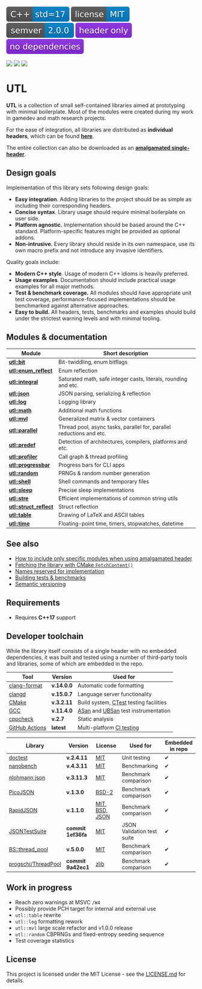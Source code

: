 [<img src ="docs/images/icon_cpp_std_17.svg">](https://en.cppreference.com/w/cpp/17.html)
[<img src ="docs/images/icon_license_mit.svg">](https://github.com/DmitriBogdanov/UTL/blob/master/LICENSE.md)
[<img src ="docs/images/icon_semver.svg">](./docs/guide_versioning.md)
[<img src ="docs/images/icon_header_only.svg">](https://en.wikipedia.org/wiki/Header-only)
[<img src ="docs/images/icon_no_dependencies.svg">](https://github.com/DmitriBogdanov/UTL/tree/master/include/UTL)

[<img src ="https://img.shields.io/github/actions/workflow/status/DmitriBogdanov/UTL/windows.yml?logo=github&label=Windows">](https://github.com/DmitriBogdanov/UTL/actions/workflows/windows.yml)
[<img src ="https://img.shields.io/github/actions/workflow/status/DmitriBogdanov/UTL/ubuntu.yml?logo=github&label=Ubuntu">](https://github.com/DmitriBogdanov/UTL/actions/workflows/ubuntu.yml)
[<img src ="https://img.shields.io/github/actions/workflow/status/DmitriBogdanov/UTL/macos.yml?logo=github&label=MacOS">](https://github.com/DmitriBogdanov/UTL/actions/workflows/macos.yml)

# UTL

**UTL** is a collection of small self-contained libraries aimed at prototyping with minimal boilerplate. Most of the modules were created during my work in gamedev and math research projects.

For the ease of integration, all libraries are distributed as **individual headers**, which can be found [**here**](https://github.com/DmitriBogdanov/UTL/blob/master/include/UTL).

The entire collection can also be downloaded as an [**amalgamated single-header**](./single_include/UTL.hpp).

## Design goals

Implementation of this library sets following design goals:

* **Easy integration**. Adding libraries to the project should be as simple as including their corresponding headers.
* **Concise syntax**. Library usage should require minimal boilerplate on user side.
* **Platform agnostic.** Implementation should be based around the C++ standard. Platform-specific features might be provided as optional addons.
* **Non-intrusive.** Every library should reside in its own namespace, use its own macro prefix and not introduce any invasive identifiers.

Quality goals include:

* **Modern C++ style**. Usage of modern C++ idioms is heavily preferred.
* **Usage examples**. Documentation should include  practical usage examples for all major methods.
* **Test & benchmark coverage.** All modules should have appropriate unit test coverage, performance-focused implementations should be benchmarked against alternative approaches.
* **Easy to build.** All headers, tests, benchmarks and examples should build under the strictest warning levels and with minimal tooling.

## Modules & documentation

| Module                                                     | Short description                                                    |
| ---------------------------------------------------------- | -------------------------------------------------------------------- |
| [**utl::bit**](./docs/module_bit.md)                       | Bit-twiddling, enum bitflags                                         |
| [**utl::enum_reflect**](./docs/module_enum_reflect.md)     | Enum reflection                                                      |
| [**utl::integral**](./docs/module_integral.md)             | Saturated math, safe integer casts, literals, rounding and etc.      |
| [**utl::json**](./docs/module_json.md)                     | JSON parsing, serializing & reflection                               |
| [**utl::log**](./docs/module_log.md)                       | Logging library                                                      |
| [**utl::math**](./docs/module_math.md)                     | Additional math functions                                            |
| [**utl::mvl**](./docs/module_mvl.md)                       | Generalized matrix & vector containers                               |
| [**utl::parallel**](./docs/module_parallel.md)             | Thread pool, async tasks, parallel for, parallel reductions and etc. |
| [**utl::predef**](./docs/module_predef.md)                 | Detection of architectures, compilers, platforms and etc.            |
| [**utl::profiler**](./docs/module_profiler.md)             | Call graph & thread profiling                                        |
| [**utl::progressbar**](./docs/module_progressbar.md)       | Progress bars for CLI apps                                           |
| [**utl::random**](./docs/module_random.md)                 | PRNGs & random number generation                                     |
| [**utl::shell**](./docs/module_shell.md)                   | Shell commands and temporary files                                   |
| [**utl::sleep**](./docs/module_sleep.md)                   | Precise sleep implementations                                        |
| [**utl::stre**](./docs/module_stre.md)                     | Efficient implementations of common string utils                     |
| [**utl::struct_reflect**](./docs/module_struct_reflect.md) | Struct reflection                                                    |
| [**utl::table**](./docs/module_table.md)                   | Drawing of LaTeX and ASCII tables                                    |
| [**utl::time**](./docs/module_time.md)                     | Floating-point time, timers, stopwatches, datetime                   |

## See also

* [How to include only specific modules when using amalgamated header](./docs/guide_selecting_modules.md)
* [Fetching the library with CMake `FetchContent()`](./docs/guide_fetching_library.md)
* [Names reserved for implementation](./docs/guide_reserved_names.md)
* [Building tests & benchmarks](./docs/guide_building_project.md)
* [Semantic versioning](./docs/guide_versioning.md)

## Requirements

* Requires **C++17** support

## Developer toolchain

While the library itself consists of a single header with no embedded dependencies, it was built and tested using a number of third-party tools and libraries, some of which are embedded in the repo.

| Tool                                                                                                   | Version      | Used for                                                                                                                                                         |
| ------------------------------------------------------------------------------------------------------ | ------------ | ---------------------------------------------------------------------------------------------------------------------------------------------------------------- |
| [clang-format](https://clang.llvm.org/docs/ClangFormat.html)                                           | **v.14.0.0** | Automatic code formatting                                                                                                                                        |
| [clangd](https://clangd.llvm.org)                                                                      | **v.15.0.7** | Language server functionality                                                                                                                                    |
| [CMake](https://cmake.org)                                                                             | **v.3.2.11** | Build system, [CTest](https://cmake.org/cmake/help/latest/manual/ctest.1.html) testing facilities                                                                |
| [GCC](https://gcc.gnu.org/onlinedocs/gcc/Instrumentation-Options.html)                                 | **v.11.4.0** | [ASan](https://github.com/google/sanitizers/wiki/AddressSanitizer) and [UBSan](https://clang.llvm.org/docs/UndefinedBehaviorSanitizer.html) test instrumentation |
| [cppcheck](https://github.com/danmar/cppcheck)                                                         | **v.2.7**    | Static analysis                                                                                                                                                  |
| [GitHub Actions](https://docs.github.com/en/actions/about-github-actions/understanding-github-actions) | **latest**   | Multi-platform [CI testing](https://docs.github.com/en/actions/about-github-actions/about-continuous-integration-with-github-actions)                            |

| Library                                                       | Version            | License                                                                        | Used for                   | Embedded in repo |
| ------------------------------------------------------------- | ------------------ | ------------------------------------------------------------------------------ | -------------------------- | ---------------- |
| [doctest](https://github.com/doctest/doctest)                 | **v.2.4.11**       | [MIT](https://github.com/doctest/doctest/blob/master/LICENSE.txt)              | Unit testing               | ✔                |
| [nanobench](https://github.com/martinus/nanobench)            | **v.4.3.11**       | [MIT](https://github.com/martinus/nanobench/blob/master/LICENSE)               | Benchmarking               | ✔                |
| [nlohmann json](https://github.com/nlohmann/json)             | **v.3.11.3**       | [MIT](https://github.com/nlohmann/json/blob/develop/LICENSE.MIT)               | Benchmark comparison       | ✔                |
| [PicoJSON](https://github.com/kazuho/picojson)                | **v.1.3.0**        | [BSD-2](https://github.com/kazuho/picojson/blob/master/LICENSE)                | Benchmark comparison       | ✔                |
| [RapidJSON](https://github.com/Tencent/rapidjson)             | **v.1.1.0**        | [MIT, BSD, JSON](https://github.com/Tencent/rapidjson/blob/master/license.txt) | Benchmark comparison       | ✔                |
| [JSONTestSuite](https://github.com/nst/JSONTestSuite/)        | **commit 1ef36fa** | [MIT](https://github.com/nst/JSONTestSuite/blob/master/LICENSE)                | JSON Validation test suite | ✔                |
| [BS::thread_pool](https://github.com/bshoshany/thread-pool)   | **v.5.0.0**        | [MIT](https://github.com/bshoshany/thread-pool/blob/master/LICENSE.txt)        | Benchmark comparison       | ✔                |
| [progschj/ThreadPool](https://github.com/progschj/ThreadPool) | **commit 9a42ec1** | [zlib](https://github.com/progschj/ThreadPool/blob/master/COPYING)             | Benchmark comparison       | ✔                |

## Work in progress

* Reach zero warnings at MSVC `/W4`
* Possibly provide PCH target for internal and external use
* `utl::table` rewrite
* `utl::log` formatting rework
* `utl::mvl` large scale refactor and v1.0.0 release
* `utl::random` CBPRNGs and fixed-entropy seeding sequence
* Test coverage statistics

## License

This project is licensed under the MIT License - see the [LICENSE.md](./LICENSE.md) for details.
